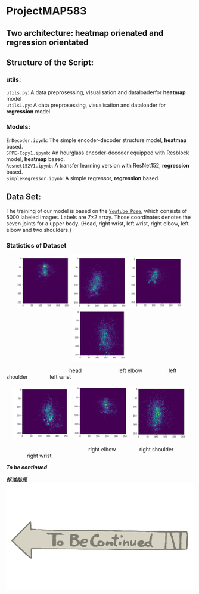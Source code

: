# ProjectMAP583

## Two architecture: heatmap orienated and regression orientated

## Structure of the Script:

### utils:
``utils.py``: A data preprosessing, visualisation and dataloaderfor **heatmap** model<br/>
``utils1.py``: A data preprosessing, visualisation and dataloader for **regression** model<br/>
### Models:
``EnDecoder.ipynb``: The simple encoder-decoder structure model, **heatmap** based.<br/>
``SPPE-Copy1.ipynb``: An hourglass encoder-decoder equipped with Resblock model, **heatmap** based.<br/>
``Resnet152V1.ipynb``: A transfer learning version with ResNet152, **regression** based.<br/>
``SimpleRegressor.ipynb``: A simple regressor, **regression** based.<br/>

## Data Set:
The training of our model is based on the [```Youtube Pose```](https://www.robots.ox.ac.uk/~vgg/data/pose/), which consists of 5000 labeled images. Labels are 7$\times$2 array. Those coordinates denotes the seven joints for a upper body. (Head, right wrist, left wrist, right elbow, left elbow and two shoulders.) 


### Statistics of Dataset
<p align='center'>
    <img src="Images/head.png", width="145">
    <img src="Images/left_e.png", width="150">
    <img src="Images/left_s.png", width="145">
    <img src="Images/left_w.png", width="150">
</p>
<p>
&nbsp;&nbsp;&nbsp;&nbsp;&nbsp;&nbsp;&nbsp;&nbsp;&nbsp;&nbsp;&nbsp;&nbsp;&nbsp;&nbsp;&nbsp;&nbsp;&nbsp;&nbsp;&nbsp;&nbsp;&nbsp;&nbsp;&nbsp;&nbsp;&nbsp;&nbsp;&nbsp;&nbsp;&nbsp;&nbsp;&nbsp;&nbsp;&nbsp;&nbsp;&nbsp;&nbsp;&nbsp;&nbsp;&nbsp;&nbsp;&nbsp;&nbsp;
    head     
 &nbsp;&nbsp;&nbsp;&nbsp;&nbsp;&nbsp;&nbsp;&nbsp;&nbsp;&nbsp;&nbsp;&nbsp;&nbsp;&nbsp;&nbsp;&nbsp;&nbsp;&nbsp;&nbsp;&nbsp;&nbsp;&nbsp;&nbsp;
    left elbow       
   &nbsp;&nbsp;&nbsp;&nbsp;&nbsp;&nbsp;&nbsp;&nbsp;&nbsp;&nbsp;&nbsp;&nbsp;&nbsp;&nbsp;&nbsp;&nbsp;
    left shoulder
    &nbsp;&nbsp;&nbsp;&nbsp;&nbsp;&nbsp;&nbsp;&nbsp;&nbsp;&nbsp;&nbsp;&nbsp;&nbsp;
    left wrist
</p>
<p align='center'>
    <img src="Images/right_e.png", width="160">
    <img src="Images/right_s.png", width="150">
    <img src="Images/right_w.png", width="155">
</p>
<p>
&nbsp;&nbsp;&nbsp;&nbsp;&nbsp;&nbsp;&nbsp;&nbsp;&nbsp;&nbsp;&nbsp;&nbsp;&nbsp;&nbsp;&nbsp;&nbsp;&nbsp;&nbsp;&nbsp;&nbsp;&nbsp;&nbsp;&nbsp;&nbsp;&nbsp;&nbsp;&nbsp;&nbsp;&nbsp;&nbsp;&nbsp;&nbsp;&nbsp;&nbsp;&nbsp;&nbsp;&nbsp;&nbsp;&nbsp;&nbsp;&nbsp;&nbsp;&nbsp;&nbsp;&nbsp;&nbsp;&nbsp;&nbsp;&nbsp;&nbsp;&nbsp;&nbsp;&nbsp;&nbsp;&nbsp;
right elbow
 &nbsp;&nbsp;&nbsp;&nbsp;&nbsp;&nbsp;&nbsp;&nbsp;&nbsp;&nbsp;&nbsp;&nbsp;&nbsp;&nbsp;
    right shoulder
        &nbsp;&nbsp;&nbsp;&nbsp;&nbsp;&nbsp;&nbsp;&nbsp;&nbsp;&nbsp;&nbsp;&nbsp;&nbsp;
    right wrist
</p>

***To be continued***

***标准结局***
![alt text](https://github.com/map583/ProjectMAP583/blob/tete/Images/to-be-continued-png-47235.png "Logo Title Text 1")
